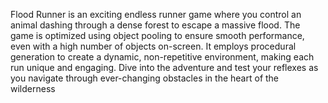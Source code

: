 

Flood Runner is an exciting endless runner game where you control an animal dashing through a dense forest to escape a massive flood. The game is optimized using object pooling to ensure smooth performance, even with a high number of objects on-screen. It employs procedural generation to create a dynamic, non-repetitive environment, making each run unique and engaging. Dive into the adventure and test your reflexes as you navigate through ever-changing obstacles in the heart of the wilderness
